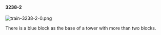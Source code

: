 #### 3238-2
![train-3238-2-0.png](https://github.com/lil-lab/nlvr/raw/master/nlvr/train/images/34/train-3238-2-0.png "train-3238-2-0.png")

There is a blue block as the base of a tower with more than two blocks.